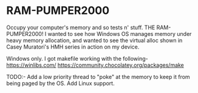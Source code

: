 # RAM-PUMPER2000
Occupy your computer's memory and so tests n' stuff.
THE RAM-PUMPER2000! 
I wanted to see how Windows OS manages memory under heavy memory allocation, and wanted to see the virtual alloc shown in Casey Muratori's HMH series in action on my device.

Windows only.
I got makefile working with the following-
https://winlibs.com/
https://community.chocolatey.org/packages/make


TODO:- Add a low priority thread to "poke" at the memory to keep it from being paged by the OS. Add Linux support.
